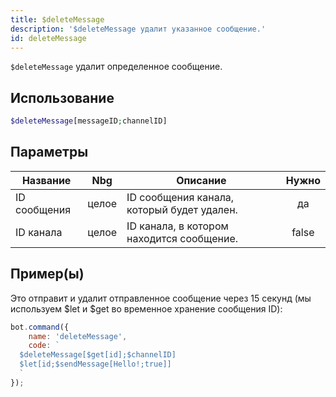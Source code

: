 ```yaml
---
title: $deleteMessage
description: '$deleteMessage удалит указанное сообщение.'
id: deleteMessage
---
```


`$deleteMessage` удалит определенное сообщение.

## Использование

```php
$deleteMessage[messageID;channelID]
```

## Параметры

| Название     | Nbg   | Описание                                   | Нужно |
| ------------ | ----- | ------------------------------------------ |:-----:|
| ID сообщения | целое | ID сообщения канала, который будет удален. |  да   |
| ID канала    | целое | ID канала, в котором находится сообщение.  | false |

## Пример(ы)

Это отправит и удалит отправленное сообщение через 15 секунд (мы используем $let и $get во временное хранение сообщения ID):

```javascript
bot.command({
    name: 'deleteMessage',
    code: `
  $deleteMessage[$get[id];$channelID]
  $let[id;$sendMessage[Hello!;true]]
  `
});
```